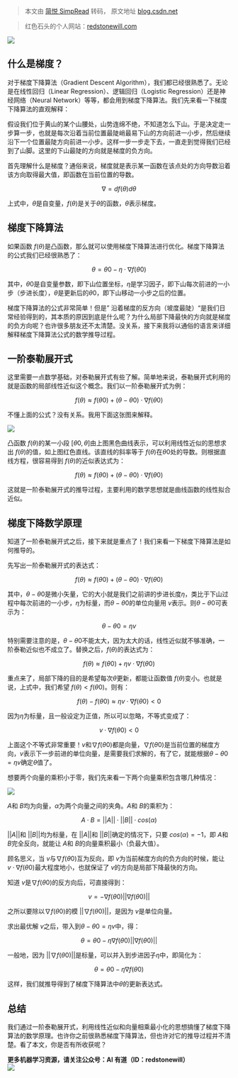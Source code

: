 > 本文由 [简悦 SimpRead](http://ksria.com/simpread/) 转码， 原文地址 [blog.csdn.net](https://blog.csdn.net/red_stone1/article/details/80212814)

> 红色石头的个人网站：[redstonewill.com](http://redstonewill.com/)

![](https://img-blog.csdn.net/2018050610213552?)

什么是梯度？
------

对于梯度下降算法（Gradient Descent Algorithm），我们都已经很熟悉了。无论是在线性回归（Linear Regression）、逻辑回归（Logistic Regression）还是神经网络（Neural Network）等等，都会用到梯度下降算法。我们先来看一下梯度下降算法的直观解释：

假设我们位于黄山的某个山腰处，山势连绵不绝，不知道怎么下山。于是决定走一步算一步，也就是每次沿着当前位置最陡峭最易下山的方向前进一小步，然后继续沿下一个位置最陡方向前进一小步。这样一步一步走下去，一直走到觉得我们已经到了山脚。这里的下山最陡的方向就是梯度的负方向。

首先理解什么是梯度？通俗来说，梯度就是表示某一函数在该点处的方向导数沿着该方向取得最大值，即函数在当前位置的导数。

$$∇=df(θ)dθ$$

上式中，$θ$是自变量，$f(θ)$是关于$θ$的函数，$θ$表示梯度。

梯度下降算法
------

如果函数 $f(θ)$是凸函数，那么就可以使用梯度下降算法进行优化。梯度下降算法的公式我们已经很熟悉了：

$$θ=θ0−η⋅∇f(θ0)$$

其中，$θ0$是自变量参数，即下山位置坐标，$η$是学习因子，即下山每次前进的一小步（步进长度），$θ$是更新后的$θ0$，即下山移动一小步之后的位置。

梯度下降算法的公式非常简单！但是” 沿着梯度的反方向（坡度最陡）“是我们日常经验得到的，其本质的原因到底是什么呢？为什么局部下降最快的方向就是梯度的负方向呢？也许很多朋友还不太清楚。没关系，接下来我将以通俗的语言来详细解释梯度下降算法公式的数学推导过程。

一阶泰勒展开式
-------

这里需要一点数学基础，对泰勒展开式有些了解。简单地来说，泰勒展开式利用的就是函数的局部线性近似这个概念。我们以一阶泰勒展开式为例：

$$f(θ)≈f(θ0)+(θ−θ0)⋅∇f(θ0)$$

不懂上面的公式？没有关系。我用下面这张图来解释。

![](https://img-blog.csdn.net/20180506140443400?)

凸函数 $f(θ)$的某一小段 $[θ0,θ]$由上图黑色曲线表示，可以利用线性近似的思想求出 $f(θ)$的值，如上图红色直线。该直线的斜率等于 $f(θ)$在$θ0$处的导数。则根据直线方程，很容易得到 $f(θ)$的近似表达式为：

$$f(θ)≈f(θ0)+(θ−θ0)⋅∇f(θ0)$$

这就是一阶泰勒展开式的推导过程，主要利用的数学思想就是曲线函数的线性拟合近似。

梯度下降数学原理
--------

知道了一阶泰勒展开式之后，接下来就是重点了！我们来看一下梯度下降算法是如何推导的。

先写出一阶泰勒展开式的表达式：

$$f(θ)≈f(θ0)+(θ−θ0)⋅∇f(θ0)$$

其中，$θ−θ0$是微小矢量，它的大小就是我们之前讲的步进长度$η$，类比于下山过程中每次前进的一小步，$η$为标量，而$θ−θ0$的单位向量用 $v$表示。则$θ−θ0$可表示为：

$$θ−θ0=ηv$$

特别需要注意的是，$θ−θ0$不能太大，因为太大的话，线性近似就不够准确，一阶泰勒近似也不成立了。替换之后，$f(θ)$的表达式为：

$$f(θ)≈f(θ0)+ηv⋅∇f(θ0)$$

重点来了，局部下降的目的是希望每次$θ$更新，都能让函数值 $f(θ)$变小。也就是说，上式中，我们希望 $f(θ)<f(θ0)$。则有：

$$f(θ)−f(θ0)≈ηv⋅∇f(θ0)<0$$

因为$η$为标量，且一般设定为正值，所以可以忽略，不等式变成了：

$$v⋅∇f(θ0)<0$$

上面这个不等式非常重要！$v$和$∇f(θ0)$都是向量，$∇f(θ0)$是当前位置的梯度方向，$v$表示下一步前进的单位向量，是需要我们求解的，有了它，就能根据$θ−θ0=ηv$确定$θ$值了。

想要两个向量的乘积小于零，我们先来看一下两个向量乘积包含哪几种情况：

![](https://img-blog.csdn.net/20180506145107185?)

$A$和 $B$均为向量，$α$为两个向量之间的夹角。$A$和 $B$的乘积为：

$$A⋅B=||A||⋅||B||⋅cos(α)$$

$||A||$和 $||B||$均为标量，在 $||A||$和 $||B||$确定的情况下，只要 $cos(α)=−1$，即 $A$和 $B$完全反向，就能让 $A$和 $B$的向量乘积最小（负最大值）。

顾名思义，当 $v$与$∇f(θ0)$互为反向，即 $v$为当前梯度方向的负方向的时候，能让 $v⋅∇f(θ0)$最大程度地小，也就保证了 $v$的方向是局部下降最快的方向。

知道 $v$是$∇f(θ0)$的反方向后，可直接得到：

$$v=−∇f(θ0)||∇f(θ0)||$$

之所以要除以$∇f(θ0)$的模 $||∇f(θ0)||$，是因为 $v$是单位向量。

求出最优解 $v$之后，带入到$θ−θ0=ηv$中，得：

$$θ=θ0−η∇f(θ0)||∇f(θ0)||$$

一般地，因为 $||∇f(θ0)||$是标量，可以并入到步进因子$η$中，即简化为：

$$θ=θ0−η∇f(θ0)$$

这样，我们就推导得到了梯度下降算法中$θ$的更新表达式。

总结
--

我们通过一阶泰勒展开式，利用线性近似和向量相乘最小化的思想搞懂了梯度下降算法的数学原理。也许你之前很熟悉梯度下降算法，但也许对它的推导过程并不清楚。看了本文，你是否有所收获呢？

**更多机器学习资源，请关注公众号：AI 有道（ID：redstonewill）**  
![](https://img-blog.csdn.net/20180506155736210?)